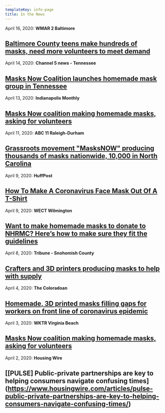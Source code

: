 ```yaml
---
templateKey: info-page
title: In the News
---
```

April 16, 2020: **WMAR 2 Baltimore**

## [Baltimore County teens make hundreds of masks, need more volunteers to meet demand](https://www.wmar2news.com/were-open/stronger2gether/baltimore-county-teens-make-hundreds-of-masks-need-more-volunteers-to-meet-demand)

April 14, 2020: **Channel 5 news - Tennessee**

## [Masks Now Coalition launches homemade mask group in Tennessee](https://www.newschannel5.com/news/masks-now-coalition-launches-homemade-mask-group-in-tennessee)

April 13, 2020: **Indianapolis Monthly**

## [Masks Now coalition making homemade masks, asking for volunteers](https://www.indianapolismonthly.com/arts-and-culture/how-to-volunteer-and-provide-help-to-local-resources#.XpWfJ9jv6po.facebook)

April 11, 2020: **ABC 11 Raleigh-Durham**

## [Grassroots movement "MasksNOW" producing thousands of masks nationwide, 10,000 in North Carolina](https://abc11.com/masksnow-the-coalition-masks-now-volunteerpatterns/6096098/)

April 9, 2020: **HuffPost**

## [How To Make A Coronavirus Face Mask Out Of A T-Shirt](https://www.huffpost.com/entry/how-to-make-t-shirt-face-mask-coronavirus_l_5e8f2f06c5b6b371812d15af?guccounter=1)

April 9, 2020: **WECT Wilmington**

## [Want to make homemade masks to donate to NHRMC? Here’s how to make sure they fit the guidelines](https://www.wect.com/2020/04/09/want-make-homemade-masks-donate-nhrmc-heres-how-make-sure-they-fit-guidelines/)

April 8, 2020: **Tribune - Snohomish County**

## [Crafters and 3D printers producing masks to help with supply](http://www.snoho.com/html/stories_2020/04082020_mask_makers.html)

April 4, 2020: **The Coloradoan**

## [Homemade, 3D printed masks filling gaps for workers on front line of coronavirus epidemic](https://www.coloradoan.com/story/news/2020/04/04/coronavirus-colorado-homemade-3-d-printed-masks-filling-gaps/5087018002/)

April 3, 2020: **WKTR Virginia Beach**

## [Masks Now coalition making homemade masks, asking for volunteers](https://www.wtkr.com/news/masks-now-coalition-making-homemade-masks-ask-for-volunteers)

April 2, 2020: **Housing Wire**

## [\[PULSE] Public-private partnerships are key to helping consumers navigate confusing times](https://www.housingwire.com/articles/pulse-public-private-partnerships-are-key-to-helping-consumers-navigate-confusing-times/)